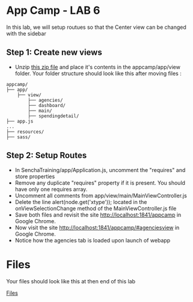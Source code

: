 # App Camp - LAB 6

In this lab, we will setup routues so that the Center view can be changed with the sidebar 


## Step 1: Create new views 

* Unzip [this zip file](https://github.com/shikhirsingh/ExtJS-AppCamp-Govt/blob/master/Instructions/06-Routes/view.zip) and place it's contents in the appcamp/app/view folder. Your folder structure should look like this after moving files :
```
appcamp/
├── app/
    ├── view/
        ├── agencies/
        ├── dashboard/
        ├── main/
        ├── spendingdetail/
├── app.js
...
├── resources/
├── sass/
```

## Step 2: Setup Routes

* In SenchaTraining/app/Application.js, uncomment the "requires" and store properties
* Remove any duplicate "requires" property if it is present. You should have only one requires array.
* Uncomment all comments from app/view/main/MainViewController.js 
* Delete the line alert(node.get('xtype'));  located in the onViewSelectionChange method of the MainViewController.js file
* Save both files and revisit the site [http://localhost:1841/appcamp](http://localhost:1841/appcamp/) in Google Chrome.
* Now visit the site [http://localhost:1841/appcamp/#agenciesview](http://localhost:1841/appcamp/#agenciesview) in Google Chrome. 
* Notice how the agencies tab is loaded upon launch of webapp

# Files

Your files should look like this at then end of this lab

<a href="app/"> Files</a>